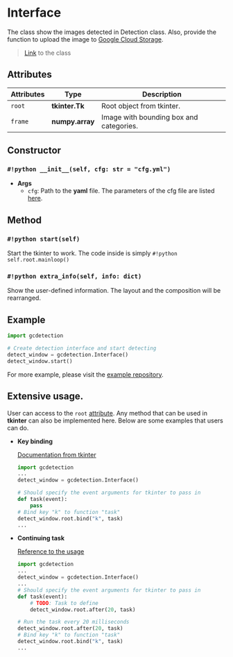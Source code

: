 # Interface

The class show the images detected in Detection class. Also, provide the function to upload the image to [Google Cloud Storage](https://cloud.google.com/storage/).

> [Link](https://github.com/Justin900429/GC-Detection/blob/a55d351daf9fd209b98516f98576e2fea82c4516/detection.py#L232) to the class

## Attributes
| Attributes  | Type              | Description                             |
| ----------- | ----------------- | --------------------------------------- |
| `root`      | **tkinter.Tk**    | Root object from tkinter.               |
| `frame`     | **numpy.array**   | Image with bounding box and categories. |

## Constructor
### `#!python __init__(self, cfg: str = "cfg.yml")`
* **Args**
    * `cfg`: Path to the **yaml** file. The parameters of the cfg file are listed [here](/GC-Detection/Usage/#config-file).

## Method
### `#!python start(self)`
Start the tkinter to work. The code inside is simply `#!python self.root.mainloop()`

### `#!python extra_info(self, info: dict)`
Show the user-defined information. The layout and the composition will be rearranged.

## Example

```python
import gcdetection

# Create detection interface and start detecting
detect_window = gcdetection.Interface()
detect_window.start()
```

For more example, please visit the [example repository](https://github.com/Justin900429/GC-Detection/tree/main/example).

## Extensive usage.
User can access to the `root` [attribute](#attributes). Any method that can be used in **tkinter** can also be implemented here. Below are some examples that users can do.

- **Key binding**  

    [Documentation from tkinter](https://docs.python.org/3/library/tkinter.html#bindings-and-events)

    ```python
    import gcdetection
    ...
    detect_window = gcdetection.Interface()
    
    # Should specify the event arguments for tkinter to pass in
    def task(event):
        pass
    # Bind key "k" to function "task"
    detect_window.root.bind("k", task)
    ...
    ```

- **Continuing task**

    [Reference to the usage](https://www.geeksforgeeks.org/python-after-method-in-tkinter/)
    
    ```python
    import gcdetection
    ...
    detect_window = gcdetection.Interface()
    ...
    # Should specify the event arguments for tkinter to pass in
    def task(event):
        # TODO: Task to define
        detect_window.root.after(20, task)
    
    # Run the task every 20 milliseconds
    detect_window.root.after(20, task)
    # Bind key "k" to function "task"
    detect_window.root.bind("k", task)
    ...
    ```